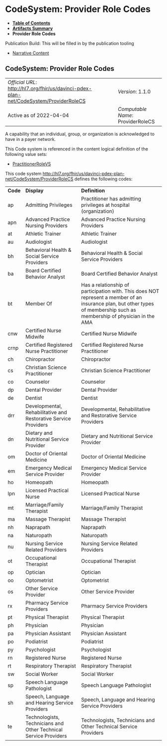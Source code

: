 # CodeSystem: Provider Role Codes

* [**Table of Contents**](toc.html)
* [**Artifacts Summary**](artifacts.html)
* **Provider Role Codes**

Publication Build: This will be filled in by the publication tooling

* [Narrative Content](#)

## CodeSystem: Provider Role Codes

|  |  |  |  |  |
| --- | --- | --- | --- | --- |
| *Official URL*: http://hl7.org/fhir/us/davinci-pdex-plan-net/CodeSystem/ProviderRoleCS | | | | *Version*: 1.1.0 |
| Active as of 2022-04-04 | | | | *Computable Name*: ProviderRoleCS |

A capability that an individual, group, or organization is acknowledged to have in a payer network.

This Code system is referenced in the content logical definition of the following value sets:

* [PractitionerRoleVS](ValueSet-PractitionerRoleVS.html)

This code system http://hl7.org/fhir/us/davinci-pdex-plan-net/CodeSystem/ProviderRoleCS defines the following codes:

|  |  |  |
| --- | --- | --- |
| **Code** | **Display** | **Definition** |
| ap | Admitting Privileges | Practitioner has admitting privileges at hospital (organization) |
| apn | Advanced Practice Nursing Providers | Advanced Practice Nursing Providers |
| at | Athletic Trainer | Athletic Trainer |
| au | Audiologist | Audiologist |
| bh | Behavioral Health & Social Service Providers | Behavioral Health & Social Service Providers |
| ba | Board Certified Behavior Analyst | Board Certified Behavior Analyst |
| bt | Member Of | Has a relationship of participation with. This does NOT represent a member of an insurance plan, but other types of membership such as membership of physician in the AMA |
| cnw | Certified Nurse Midwife | Certified Nurse Midwife |
| crnp | Certified Registered Nurse Practitioner | Certified Registered Nurse Practitioner |
| ch | Chiropractor | Chiropractor |
| cs | Christian Science Practitioner | Christian Science Practitioner |
| co | Counselor | Counselor |
| dp | Dental Provider | Dental Provider |
| de | Dentist | Dentist |
| drr | Developmental, Rehabilitative and Restorative Service Providers | Developmental, Rehabilitative and Restorative Service Providers |
| dn | Dietary and Nutritional Service Provider | Dietary and Nutritional Service Provider |
| om | Doctor of Oriental Medicine | Doctor of Oriental Medicine |
| em | Emergency Medical Service Provider | Emergency Medical Service Provider |
| ho | Homeopath | Homeopath |
| lpn | Licensed Practical Nurse | Licensed Practical Nurse |
| mt | Marriage/Family Therapist | Marriage/Family Therapist |
| ma | Massage Therapist | Massage Therapist |
| nh | Naprapath | Naprapath |
| na | Naturopath | Naturopath |
| nu | Nursing Service Related Providers | Nursing Service Related Providers |
| ot | Occupational Therapist | Occupational Therapist |
| op | Optician | Optician |
| oo | Optometrist | Optometrist |
| os | Other Service Provider | Other Service Provider |
| rx | Pharmacy Service Providers | Pharmacy Service Providers |
| pt | Physical Therapist | Physical Therapist |
| ph | Physician | Physician |
| pa | Physician Assistant | Physician Assistant |
| po | Podiatrist | Podiatrist |
| py | Psychologist | Psychologist |
| rn | Registered Nurse | Registered Nurse |
| rt | Respiratory Therapist | Respiratory Therapist |
| sw | Social Worker | Social Worker |
| sp | Speech Language Pathologist | Speech Language Pathologist |
| sh | Speech, Language and Hearing Service Providers | Speech, Language and Hearing Service Providers |
| te | Technologists, Technicians and Other Technical Service Providers | Technologists, Technicians and Other Technical Service Providers |